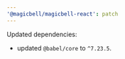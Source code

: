 ```yaml
---
'@magicbell/magicbell-react': patch
---
```


Updated dependencies:

- updated `@babel/core` to `^7.23.5`.
